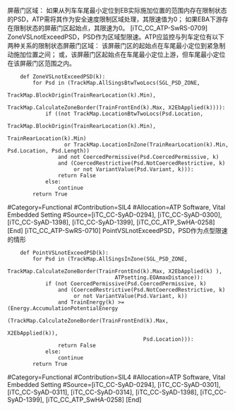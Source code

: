 ﻿
屏蔽门区域：
如果从列车车尾最小定位到EB实际施加位置的范围内存在限制状态的PSD，ATP需将其作为安全速度限制区域处理，其限速值为0；
如果EBA下游存在限制状态的屏蔽门区起始点，其限速为0。
[iTC_CC_ATP-SwRS-0709]
ZoneVSLnotExceedPSD，PSD作为区域型限速。ATP应监控与列车定位有以下两种关系的限制状态屏蔽门区域：
该屏蔽门区的起始点在车尾最小定位到紧急制动施加位置之间；
或，该屏蔽门区起始点在车尾最小定位上游，但车尾最小定位在该屏蔽门区范围之内。
```
	def ZoneVSLnotExceedPSD(k):
	    for Psd in (TrackMap.AllSingsBtwTwoLocs(SGL_PSD_ZONE,
	                                                   TrackMap.BlockOrigin(TrainRearLocation(k).Min),
	                              TrackMap.CalculateZoneBorder(TrainFrontEnd(k).Max, X2EbApplied(k)))):
	        if ((not TrackMap.LocationBtwTwoLocs(Psd.Location,
	                                                    TrackMap.BlockOrigin(TrainRearLocation(k).Min),
	                                                    TrainRearLocation(k).Min)
	              or TrackMap.LocationInZone(TrainRearLocation(k).Min, Psd.Location, Psd.Length))
	            and not CoercedPermissive(Psd.CoercedPermissive, k)
	            and (CoercedRestrictive(Psd.NotCoercedRestrictive, k)
	                 or not VariantValue(Psd.Variant, k))):
	            return False
	        else:
	            continue
	    return True
```
\#Category=Functional
\#Contribution=SIL4
\#Allocation=ATP Software, Vital Embedded Setting
\#Source=[iTC_CC-SyAD-0294], [iTC_CC-SyAD-0300], [iTC_CC-SyAD-1398], [iTC_CC-SyAD-1399], [iTC_CC_ATP_SwHA-0258]
[End]
[iTC_CC_ATP-SwRS-0710]
PointVSLnotExceedPSD，PSD作为点型限速的情形
```
	def PointVSLnotExceedPSD(k):
	    for Psd in (TrackMap.AllSingsInZone(SGL_PSD_ZONE,
	                              TrackMap.CalculateZoneBorder(TrainFrontEnd(k).Max, X2EbApplied(k) ),
	                              ATPsetting.EOAmaxDistance)):
	        if (not CoercedPermissive(Psd.CoercedPermissive, k)
	            and (CoercedRestrictive(Psd.NotCoercedRestrictive, k)
	                 or not VariantValue(Psd.Variant, k))
	            and TrainEnergy(k) >= (Energy.AccumulationPotentialEnergy
	                                      (TrackMap.CalculateZoneBorder(TrainFrontEnd(k).Max,
	                                                                          X2EbApplied(k)),
	                                       Psd.Location))):
	            return False
	        else:
	            continue
	    return True
```
\#Category=Functional
\#Contribution=SIL4
\#Allocation=ATP Software, Vital Embedded Setting
\#Source=[iTC_CC-SyAD-0294], [iTC_CC-SyAD-0301], [iTC_CC-SyAD-0311], [iTC_CC-SyAD-0314], [iTC_CC-SyAD-1398], [iTC_CC-SyAD-1399], [iTC_CC_ATP_SwHA-0258]
[End]
